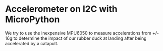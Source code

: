 # Accelerometer on I2C with MicroPython

We try to use the inexpensive MPU6050 to measure accelerations from +/- 16g to determine the impact of our rubber duck at landing after being accelerated by a catapult.
